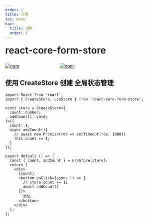 ```yaml
---
order: 1
title: 介绍
toc: menu
nav:
  title: 组件
  order: 1
---
```


<div style="display:flex;align-items:center;margin-bottom:24px">
  <span style="font-size:30px;font-weight:600;display:inline-block;">react-core-form-store</span>
</div>
<p style="display:flex;justify-content:space-between;width:220px">
  <a href="https://npmmirror.com/package/react-core-form-store">
    <img alt="npm" src="http://center.yunliang.cloud/npm/version?package=react-core-form-store">
  </a>
  <a href="https://npmmirror.com/package/react-core-form-store">
    <img alt="npm" src="http://center.yunliang.cloud/npm/downloads?package=react-core-form-store">
  </a>
</p>

## 使用 CreateStore 创建 全局状态管理

```tsx
import React from 'react';
import { CreateStore, useStore } from 'react-core-form-store';

const store = CreateStore<{
  count: number;
  addCount(): void;
}>({
  count: 1,
  async addCount(){
    // await new Promise(res => setTimeout(res, 1000))
    this.count += 1;
  }
});

export default () => {
  const { count, addCount } = useStore(store);
  return (
    <div>
      {count}
      <button onClick={async () => {
        // store.count += 1;
        await addCount()
      }}>
        添加
      </button>
    </div>
  );
};
```
